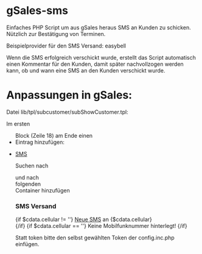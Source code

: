 # gSales-sms
Einfaches PHP Script um aus gSales heraus SMS an Kunden zu schicken. Nützlich zur Bestätigung von Terminen.

Beispielprovider für den SMS Versand: easybell

Wenn die SMS erfolgreich verschickt wurde, erstellt das Script automatisch einen Kommentar für den Kunden, damit später nachvollzogen werden kann, ob und wann eine SMS an den Kunden verschickt wurde.

# Anpassungen in gSales:

Datei lib/tpl/subcustomer/subShowCustomer.tpl:

Im ersten <ul> Block (Zeile 18) am Ende einen <li> Eintrag hinzufügen:
  
  <li><a href="#sms"><span>SMS</span></a></li>
  
Suchen nach <div id="docs"> und nach </div> folgenden <div> Container hinzufügen

<div id="sms">
   <h3>SMS Versand</h3>
   {if $cdata.cellular != ''}
     <a href="/pfadzur/sendsms.php?p=token&to={$cdata.cellular}&cid={$cdata.id}" target="_blank" onclick="window.open(this.href,this.target,'width=640,height=480'); return false;">Neue SMS</a> an {$cdata.cellular}<br />
   {/if}
   {if $cdata.cellular == ''}
     Keine Mobilfunknummer hinterlegt!
   {/if}
 </div>

Statt token bitte den selbst gewählten Token der config.inc.php einfügen.

